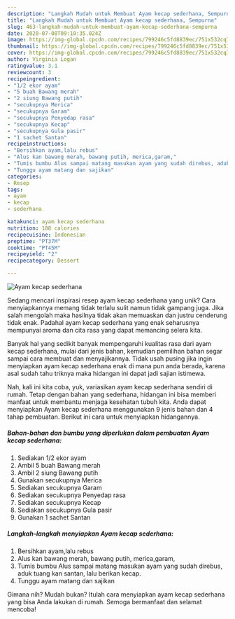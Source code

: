 ```yaml
---
description: "Langkah Mudah untuk Membuat Ayam kecap sederhana, Sempurna"
title: "Langkah Mudah untuk Membuat Ayam kecap sederhana, Sempurna"
slug: 463-langkah-mudah-untuk-membuat-ayam-kecap-sederhana-sempurna
date: 2020-07-08T09:10:35.024Z
image: https://img-global.cpcdn.com/recipes/799246c5fd8839ec/751x532cq70/ayam-kecap-sederhana-foto-resep-utama.jpg
thumbnail: https://img-global.cpcdn.com/recipes/799246c5fd8839ec/751x532cq70/ayam-kecap-sederhana-foto-resep-utama.jpg
cover: https://img-global.cpcdn.com/recipes/799246c5fd8839ec/751x532cq70/ayam-kecap-sederhana-foto-resep-utama.jpg
author: Virginia Logan
ratingvalue: 3.1
reviewcount: 3
recipeingredient:
- "1/2 ekor ayam"
- "5 buah Bawang merah"
- "2 siung Bawang putih"
- "secukupnya Merica"
- "secukupnya Garam"
- "secukupnya Penyedap rasa"
- "secukupnya Kecap"
- "secukupnya Gula pasir"
- "1 sachet Santan"
recipeinstructions:
- "Bersihkan ayam,lalu rebus"
- "Alus kan bawang merah, bawang putih, merica,garam,"
- "Tumis bumbu Alus sampai matang masukan ayam yang sudah direbus, aduk tuang kan santan, lalu berikan kecap."
- "Tunggu ayam matang dan sajikan"
categories:
- Resep
tags:
- ayam
- kecap
- sederhana

katakunci: ayam kecap sederhana 
nutrition: 188 calories
recipecuisine: Indonesian
preptime: "PT37M"
cooktime: "PT45M"
recipeyield: "2"
recipecategory: Dessert

---
```



![Ayam kecap sederhana](https://img-global.cpcdn.com/recipes/799246c5fd8839ec/751x532cq70/ayam-kecap-sederhana-foto-resep-utama.jpg)

Sedang mencari inspirasi resep ayam kecap sederhana yang unik? Cara menyiapkannya memang tidak terlalu sulit namun tidak gampang juga. Jika salah mengolah maka hasilnya tidak akan memuaskan dan justru cenderung tidak enak. Padahal ayam kecap sederhana yang enak seharusnya mempunyai aroma dan cita rasa yang dapat memancing selera kita.



Banyak hal yang sedikit banyak mempengaruhi kualitas rasa dari ayam kecap sederhana, mulai dari jenis bahan, kemudian pemilihan bahan segar sampai cara membuat dan menyajikannya. Tidak usah pusing jika ingin menyiapkan ayam kecap sederhana enak di mana pun anda berada, karena asal sudah tahu triknya maka hidangan ini dapat jadi sajian istimewa.


Nah, kali ini kita coba, yuk, variasikan ayam kecap sederhana sendiri di rumah. Tetap dengan bahan yang sederhana, hidangan ini bisa memberi manfaat untuk membantu menjaga kesehatan tubuh kita. Anda dapat menyiapkan Ayam kecap sederhana menggunakan 9 jenis bahan dan 4 tahap pembuatan. Berikut ini cara untuk menyiapkan hidangannya.

<!--inarticleads1-->

##### Bahan-bahan dan bumbu yang diperlukan dalam pembuatan Ayam kecap sederhana:

1. Sediakan 1/2 ekor ayam
1. Ambil 5 buah Bawang merah
1. Ambil 2 siung Bawang putih
1. Gunakan secukupnya Merica
1. Sediakan secukupnya Garam
1. Sediakan secukupnya Penyedap rasa
1. Sediakan secukupnya Kecap
1. Sediakan secukupnya Gula pasir
1. Gunakan 1 sachet Santan




<!--inarticleads2-->

##### Langkah-langkah menyiapkan Ayam kecap sederhana:

1. Bersihkan ayam,lalu rebus
1. Alus kan bawang merah, bawang putih, merica,garam,
1. Tumis bumbu Alus sampai matang masukan ayam yang sudah direbus, aduk tuang kan santan, lalu berikan kecap.
1. Tunggu ayam matang dan sajikan




Gimana nih? Mudah bukan? Itulah cara menyiapkan ayam kecap sederhana yang bisa Anda lakukan di rumah. Semoga bermanfaat dan selamat mencoba!
